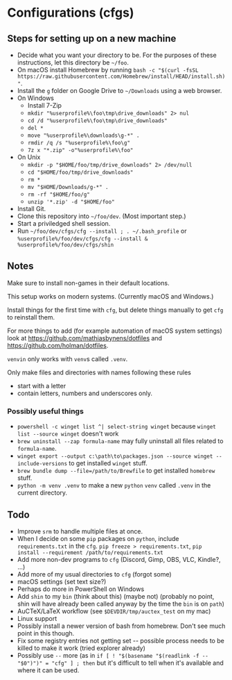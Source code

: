 # Configurations (cfgs)

## Steps for setting up on a new machine

* Decide what you want your directory to be. For the purposes of these instructions, let this directory be `~/foo`.
* On macOS install Homebrew by running `bash -c "$(curl -fsSL https://raw.githubusercontent.com/Homebrew/install/HEAD/install.sh)"`.
* Install the `g` folder on Google Drive to `~/Downloads` using a web browser.
* On Windows
    * Install 7-Zip
    * `mkdir "%userprofile%\foo\tmp\drive_downloads" 2> nul`
    * `cd /d "%userprofile%\foo\tmp\drive_downloads"`
    * `del *`
    * `move "%userprofile%\downloads\g-*" .`
    * `rmdir /q /s "%userprofile%\foo\g"`
    * `7z x "*.zip" -o"%userprofile%\foo"`
* On Unix
    * `mkdir -p "$HOME/foo/tmp/drive_downloads" 2> /dev/null`
    * `cd "$HOME/foo/tmp/drive_downloads"`
    * `rm *`
    * `mv "$HOME/Downloads/g-*" .`
    * `rm -rf "$HOME/foo/g"`
    * `unzip '*.zip' -d "$HOME/foo"`
* Install Git.
* Clone this repository into `~/foo/dev`. (Most important step.)
* Start a priviledged shell session.
* Run `~/foo/dev/cfgs/cfg --install ; . ~/.bash_profile` or `%userprofile%/foo/dev/cfgs/cfg --install & %userprofile%/foo/dev/cfgs/shin`

## Notes

Make sure to install non-games in their default locations.

This setup works on modern systems. (Currently macOS and Windows.)

Install things for the first time with `cfg`, but delete things manually to get `cfg` to reinstall them.

For more things to add (for example automation of macOS system settings) look at https://github.com/mathiasbynens/dotfiles and https://github.com/holman/dotfiles.

`venvin` only works with `venv`s called `.venv`.

Only make files and directories with names following these rules
* start with a letter
* contain letters, numbers and underscores only.

### Possibly useful things

* `powershell -c winget list ^| select-string winget` because `winget list --source winget` doesn't work
* `brew uninstall --zap formula-name` may fully uninstall all files related to `formula-name`.
* `winget export --output c:\path\to\packages.json --source winget --include-versions` to get installed `winget` stuff.
* `brew bundle dump --file=/path/to/Brewfile` to get installed `homebrew` stuff.
* `python -m venv .venv` to make a new `python` `venv` called `.venv` in the current directory.

## Todo

* Improve `srm` to handle multiple files at once.
* When I decide on some `pip` packages on `python`, include `requirements.txt` in the `cfg`. `pip freeze > requirements.txt`, `pip install --requirement /path/to/requirements.txt`
* Add more non-dev programs to `cfg` (Discord, Gimp, OBS, VLC, Kindle?, ...)
* Add more of my usual directories to `cfg` (forgot some)
* macOS settings (set text size?)
* Perhaps do more in PowerShell on Windows
* Add `shin` to my `bin` (think about this) (maybe not) (probably no point, shin will have already been called anyway by the time the `bin` is on `path`)
* AuCTeX/LaTeX workflow (see `$DEVDIR/tmp/auctex_test` on my mac)
* Linux support
* Possibly install a newer version of bash from homebrew. Don't see much point in this though.
* Fix some registry entries not getting set -- possible process needs to be killed to make it work (tried explorer already)
* Possibly use `--` more (as in `if [ ! "$(basename "$(readlink -f -- "$0")")" = "cfg" ] ; then` but it's difficult to tell when it's available and where it can be used.


